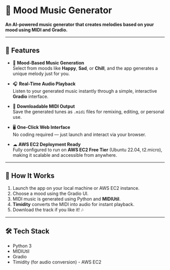 # 🎵 Mood Music Generator

**An AI-powered music generator that creates melodies based on your mood using MIDI and Gradio.**

---

## 🚀 Features

- 🎼 **Mood-Based Music Generation**  
  Select from moods like **Happy**, **Sad**, or **Chill**, and the app generates a unique melody just for you.

- 🎧 **Real-Time Audio Playback**  
  Listen to your generated music instantly through a simple, interactive **Gradio** interface.

- 💾 **Downloadable MIDI Output**  
  Save the generated tunes as `.midi` files for remixing, editing, or personal use.

- 🖥 **One-Click Web Interface**  
  No coding required — just launch and interact via your browser.

- ☁ **AWS EC2 Deployment Ready**  
  Fully configured to run on **AWS EC2 Free Tier** (Ubuntu 22.04, t2.micro), making it scalable and accessible from anywhere.

---

## 🧠 How It Works

1. Launch the app on your local machine or AWS EC2 instance.  
2. Choose a mood using the Gradio UI.  
3. MIDI music is generated using Python and **MIDIUtil**.  
4. **Timidity** converts the MIDI into audio for instant playback.  
5. Download the track if you like it! 🎶

---
## 🛠 Tech Stack

- Python 3
- MIDIUtil
- Gradio
- Timidity (for audio conversion)
- AWS EC2
